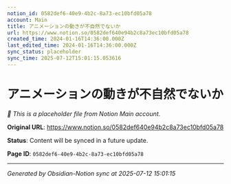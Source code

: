 ```yaml
---
notion_id: 0582def6-40e9-4b2c-8a73-ec10bfd05a78
account: Main
title: アニメーションの動きが不自然でないか
url: https://www.notion.so/0582def640e94b2c8a73ec10bfd05a78
created_time: 2024-01-16T14:36:00.000Z
last_edited_time: 2024-01-16T14:36:00.000Z
sync_status: placeholder
sync_time: 2025-07-12T15:01:15.053616
---
```


# アニメーションの動きが不自然でないか

*🔄 This is a placeholder file from Notion Main account.*

**Original URL**: https://www.notion.so/0582def640e94b2c8a73ec10bfd05a78

**Status**: Content will be synced in a future update.

**Page ID**: `0582def6-40e9-4b2c-8a73-ec10bfd05a78`

---

*Generated by Obsidian-Notion sync at 2025-07-12 15:01:15*
